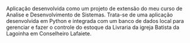 Aplicação desenvolvida como um projeto de extensão do meu curso de Analise e Desenvolvimento de Sistemas. Trata-se de uma aplicação desenvolvida em Python e integrada com um banco de dados local para gerenciar e fazer o controle do estoque da Livraria da igreja Batista da Lagoinha em Conselheiro Lafaiete.
